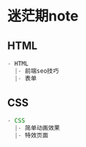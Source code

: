 # 迷茫期note

## HTML

```js
- HTML
  |- 前端seo技巧
  |- 表单
```

## CSS

```js
- CSS
  |- 简单动画效果
  |- 特效页面
```
